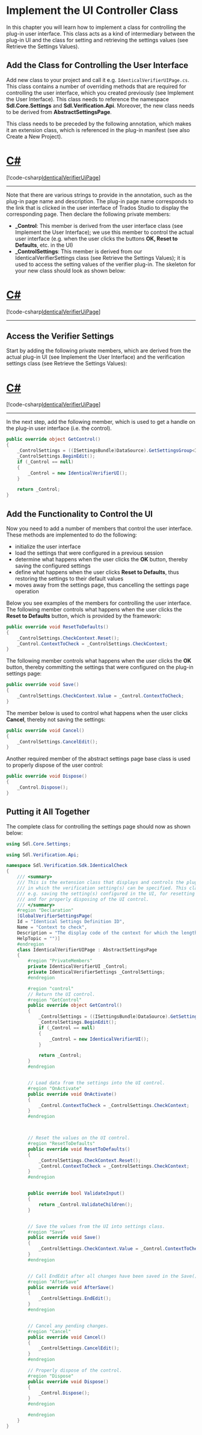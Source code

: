 Implement the UI Controller Class
=====

In this chapter you will learn how to implement a class for controlling the plug-in user interface. This class acts as a kind of intermediary between the plug-in UI and the class for setting and retrieving the settings values (see Retrieve the Settings Values).

Add the Class for Controlling the User Interface
----
Add new class to your project and call it e.g. `IdenticalVerifierUIPage.cs`. This class contains a number of overriding methods that are required for controlling the user interface, which you created previously (see Implement the User Interface). This class needs to reference the namespace **Sdl.Core.Settings** and **Sdl.Verification.Api**. Moreover, the new class needs to be derived from **AbstractSettingsPage**.

This class needs to be preceded by the following annotation, which makes it an extension class, which is referenced in the plug-in manifest (see also Create a New Project).

# [C#](#tab/tabid-1)
[!code-csharp[IdenticalVerifierUiPage](code_samples/IdenticalVerifierUiPage.cs#L7-L11)]
***

Note that there are various strings to provide in the annotation, such as the plug-in page name and description. The plug-in page name corresponds to the link that is clicked in the user interface of Trados Studio to display the corresponding page.
Then declare the following private members:

* **_Control**: This member is derived from the user interface class (see Implement the User Interface); we use this member to control the actual user interface (e.g. when the user clicks the buttons **OK, Reset to Defaults**, etc. in the UI)
* **_ControlSettings**: This member is derived from our IdenticalVerifierSettings class (see Retrieve the Settings Values); it is used to access the setting values of the verifier plug-in.
The skeleton for your new class should look as shown below:

# [C#](#tab/tabid-2)
[!code-csharp[IdenticalVerifierUiPage](code_samples/IdenticalVerifierUiPage.cs#L1-L17)]
***

Access the Verifier Settings
-----
Start by adding the following private members, which are derived from the actual plug-in UI (see Implement the User Interface) and the verification settings class (see Retrieve the Settings Values):

# [C#](#tab/tabid-3)
[!code-csharp[IdenticalVerifierUiPage](code_samples/IdenticalVerifierUiPage.cs#L14-L15)]
***

In the next step, add the following member, which is used to get a handle on the plug-in user interface (i.e. the control).

```cs
public override object GetControl()
{
    _ControlSettings = ((ISettingsBundle)DataSource).GetSettingsGroup<IdenticalVerifierSettings>();
    _ControlSettings.BeginEdit();
    if (_Control == null)
    {
        _Control = new IdenticalVerifierUI();
    }

    return _Control;
}
```

Add the Functionality to Control the UI
------
Now you need to add a number of members that control the user interface. These methods are implemented to do the following:

* initialize the user interface
* load the settings that were configured in a previous session
* determine what happens when the user clicks the **OK** button, thereby saving the configured settings
* define what happens when the user clicks **Reset to Defaults**, thus restoring the settings to their default values
* moves away from the settings page, thus cancelling the settings page operation


Below you see examples of the members for controlling the user interface. The following member controls what happens when the user clicks the **Reset to Defaults** button, which is provided by the framework:

```cs
public override void ResetToDefaults()
{
    _ControlSettings.CheckContext.Reset();
    _Control.ContextToCheck = _ControlSettings.CheckContext;
}
```

The following member controls what happens when the user clicks the **OK** button, thereby committing the settings that were configured on the plug-in settings page:

```cs
public override void Save()
{
    _ControlSettings.CheckContext.Value = _Control.ContextToCheck;
}
```

The member below is used to control what happens when the user clicks **Cancel**, thereby not saving the settings:

```cs
public override void Cancel()
{
    _ControlSettings.CancelEdit();
}
```

Another required member of the abstract settings page base class is used to properly dispose of the user control:

```cs
public override void Dispose()
{
    _Control.Dispose();
}
```

Putting it All Together
-----
The complete class for controlling the settings page should now as shown below:

```cs
using Sdl.Core.Settings;

using Sdl.Verification.Api;

namespace Sdl.Verification.Sdk.IdenticalCheck
{
    /// <summary>
    /// This is the extension class that displays and controls the plug-in user interface,
    /// in which the verification setting(s) can be specified. This class is responsible for
    /// e.g. saving the setting(s) configured in the UI, for resetting the values to their defaults,
    /// and for properly disposing of the UI control.
    /// </summary>
    #region "Declaration"
    [GlobalVerifierSettingsPage(
    Id = "Identical Settings Definition ID",
    Name = "Context to check",
    Description = "The display code of the context for which the length check should be performed.",
    HelpTopic = "")]
    #endregion
    class IdenticalVerifierUIPage : AbstractSettingsPage
    {
        #region "PrivateMembers"
        private IdenticalVerifierUI _Control;
        private IdenticalVerifierSettings _ControlSettings;
        #endregion

        #region "control"
        // Return the UI control.
        #region "GetControl"
        public override object GetControl()
        {
            _ControlSettings = ((ISettingsBundle)DataSource).GetSettingsGroup<IdenticalVerifierSettings>();
            _ControlSettings.BeginEdit();
            if (_Control == null)
            {
                _Control = new IdenticalVerifierUI();
            }

            return _Control;
        }
        #endregion


        // Load data from the settings into the UI control.
        #region "OnActivate"
        public override void OnActivate()
        {
            _Control.ContextToCheck = _ControlSettings.CheckContext;
        }
        #endregion



        // Reset the values on the UI control.
        #region "ResetToDefaults"
        public override void ResetToDefaults()
        {
            _ControlSettings.CheckContext.Reset();
            _Control.ContextToCheck = _ControlSettings.CheckContext;
        }
        #endregion


        public override bool ValidateInput()
        {
            return _Control.ValidateChildren();
        }


        // Save the values from the UI into settings class.
        #region "Save"
        public override void Save()
        {
            _ControlSettings.CheckContext.Value = _Control.ContextToCheck;
        }
        #endregion


        // Call EndEdit after all changes have been saved in the Save() call.
        #region "AfterSave"
        public override void AfterSave()
        {
            _ControlSettings.EndEdit();
        }
        #endregion


        // Cancel any pending changes.
        #region "Cancel"
        public override void Cancel()
        {
            _ControlSettings.CancelEdit();
        }
        #endregion

        // Properly dispose of the control.
        #region "Dispose"
        public override void Dispose()
        {
            _Control.Dispose();
        }
        #endregion

        #endregion
    }
}
```
